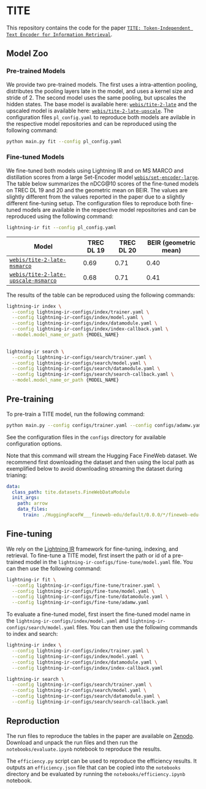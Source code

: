 # TITE

This repository contains the code for the paper [`TITE: Token-Independent Text Encoder for Information Retrieval`](https://downloads.webis.de/publications/papers/schlatt_2025d.pdf).

## Model Zoo

### Pre-trained Models

We provide two pre-trained models. The first uses a intra-attention pooling, distributes the pooling layers late in the model, and uses a kernel size and stride of 2. The second model uses the same pooling, but upscales the hidden states. The base model is available here: [`webis/tite-2-late`](https://huggingface.co/webis/tite-2-late) and the upscaled model is available here: [`webis/tite-2-late-upscale`](https://huggingface.co/webis/tite-2-late-upscale). The configuration files `pl_config.yaml` to reproduce both models are avilable in the respective model repositories and can be reproduced using the following command:

```bash
python main.py fit --config pl_config.yaml
```

### Fine-tuned Models

We fine-tuned both models using Lightning IR and on MS MARCO and distillation scores from a large Set-Encoder model [`webis/set-encoder-large`](https://huggingface.co/webis/set-encoder-large). The table below summarizes the nDCG@10 scores of the fine-tuned models on TREC DL 19 and 20 and the geometric mean on BEIR. The values are slightly different from the values reported in the paper due to a slightly different fine-tuning setup. The configuration files to reproduce both fine-tuned models are available in the respective model repositories and can be reproduced using the following command:

```bash
lightning-ir fit --config pl_config.yaml
```

| Model | TREC DL 19 | TREC DL 20 | BEIR (geometric mean) |
|-------|------------|------------|-----------------------|
| [`webis/tite-2-late-msmarco`](https://huggingface.co/webis/tite-2-late-msmarco) | 0.69 | 0.71 | 0.40 |
| [`webis/tite-2-late-upscale-msmarco`](https://huggingface.co/webis/tite-2-late-upscale-msmarco) | 0.68 | 0.71 | 0.41 |

The results of the table can be reproduced using the following commands:

```bash
lightning-ir index \
  --config lightning-ir-configs/index/trainer.yaml \
  --config lightning-ir-configs/index/model.yaml \
  --config lightning-ir-configs/index/datamodule.yaml \
  --config lightning-ir-configs/index/index-callback.yaml \
  --model.model_name_or_path {MODEL_NAME}
  

lightning-ir search \
  --config lightning-ir-configs/search/trainer.yaml \
  --config lightning-ir-configs/search/model.yaml \
  --config lightning-ir-configs/search/datamodule.yaml \
  --config lightning-ir-configs/search/search-callback.yaml \
  --model.model_name_or_path {MODEL_NAME}
```


## Pre-training

To pre-train a TITE model, run the following command:

```bash
python main.py --config configs/trainer.yaml --config configs/adamw.yaml --config configs/data/datamodule-tite.yaml --config configs/model/tite.yaml
```

See the configuration files in the `configs` directory for available configuration options. 

Note that this command will stream the Hugging Face FineWeb dataset. We recommend first downloading the dataset and then using the local path as exemplified below to avoid downloading streaming the dataset during trianing:

```yaml
data:
  class_path: tite.datasets.FineWebDataModule
  init_args:
    path: arrow
    data_files:
      train: ./HuggingFaceFW___fineweb-edu/default/0.0.0/*/fineweb-edu-train-*.arrow
```

## Fine-tuning

We rely on the [Lightning IR](https://lightning-ir.webis.de/) framework for fine-tuning, indexing, and retrieval. To fine-tune a TITE model, first insert the path or id of a pre-trained model in the `lightning-ir-configs/fine-tune/model.yaml` file. You can then use the following command:

```bash
lightning-ir fit \
  --config lightning-ir-configs/fine-tune/trainer.yaml \
  --config lightning-ir-configs/fine-tune/model.yaml \
  --config lightning-ir-configs/fine-tune/datamodule.yaml \
  --config lightning-ir-configs/fine-tune/adamw.yaml
```

To evaluate a fine-tuned model, first insert the fine-tuned model name in the `lightning-ir-configs/index/model.yaml` and `lightning-ir-configs/search/model.yaml` files. You can then use the following commands to index and search:

```bash
lightning-ir index \
  --config lightning-ir-configs/index/trainer.yaml \
  --config lightning-ir-configs/index/model.yaml \
  --config lightning-ir-configs/index/datamodule.yaml \
  --config lightning-ir-configs/index/index-callback.yaml

lightning-ir search \
  --config lightning-ir-configs/search/trainer.yaml \
  --config lightning-ir-configs/search/model.yaml \
  --config lightning-ir-configs/search/datamodule.yaml \
  --config lightning-ir-configs/search/search-callback.yaml
```

## Reproduction

The run files to reproduce the tables in the paper are available on [Zenodo](https://zenodo.org/records/15603441). Download and unpack the run files and then run the `notebooks/evaluate.ipynb` notebook to reproduce the results.

The `efficiency.py` script can be used to reproduce the efficiency results. It outputs an `efficiency.json` file that can be copied into the `notebooks` directory and be evaluated by running the `notebooks/efficiency.ipynb` notebook.
